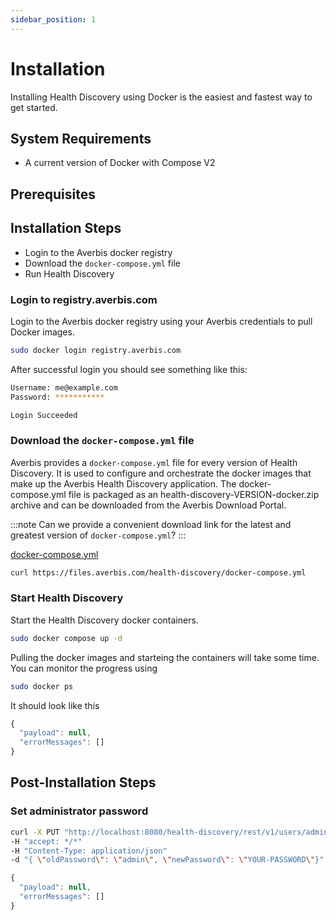```yaml
---
sidebar_position: 1
---
```



# Installation

Installing Health Discovery using Docker is the easiest and fastest way to get started.

## System Requirements

- A current version of Docker with Compose V2

## Prerequisites



## Installation Steps

- Login to the Averbis docker registry
- Download the `docker-compose.yml` file
- Run Health Discovery


### Login to registry.averbis.com

Login to the Averbis docker registry using your Averbis credentials to pull Docker images.

```bash
sudo docker login registry.averbis.com
```

After successful login you should see something like this:

```bash
Username: me@example.com
Password: ***********

Login Succeeded
```

### Download the `docker-compose.yml` file

Averbis provides a `docker-compose.yml` file for every version of Health Discovery. It is used to configure and orchestrate the docker images that make up the Averbis Health Discovery  application. The docker-compose.yml file is packaged as an health-discovery-VERSION-docker.zip archive and can be downloaded from the Averbis Download Portal.

:::note
Can we provide a convenient download link for the latest and greatest version of `docker-compose.yml`?
:::


[docker-compose.yml](./../assets/docker-compose.yml)

```bash
curl https://files.averbis.com/health-discovery/docker-compose.yml
```


### Start Health Discovery

Start the Health Discovery docker containers.

```bash
sudo docker compose up -d
```

Pulling the docker images and starteing the containers will take some time. You can monitor the progress using

```bash
sudo docker ps
```

It should look like this

```js title=RESPONSE
{
  "payload": null,
  "errorMessages": []
}
```


## Post-Installation Steps

### Set administrator password

```bash title="PUT /v1/users/{userName}/changeMyPassword"
curl -X PUT "http://localhost:8080/health-discovery/rest/v1/users/admin/changeMyPassword" 
-H "accept: */*" 
-H "Content-Type: application/json" 
-d "{ \"oldPassword\": \"admin\", \"newPassword\": \"YOUR-PASSWORD\"}"
```

```js title=RESPONSE
{
  "payload": null,
  "errorMessages": []
}
```
